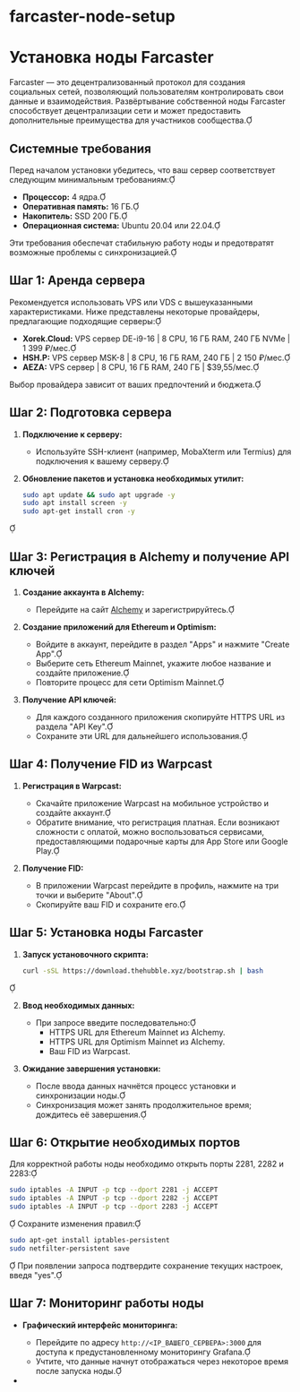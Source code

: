 # farcaster-node-setup

# Установка ноды Farcaster

Farcaster — это децентрализованный протокол для создания социальных сетей, позволяющий пользователям контролировать свои данные и взаимодействия. Развёртывание собственной ноды Farcaster способствует децентрализации сети и может предоставить дополнительные преимущества для участников сообщества.

## Системные требования

Перед началом установки убедитесь, что ваш сервер соответствует следующим минимальным требованиям:

- **Процессор:** 4 ядра.
- **Оперативная память:** 16 ГБ.
- **Накопитель:** SSD 200 ГБ.
- **Операционная система:** Ubuntu 20.04 или 22.04.

Эти требования обеспечат стабильную работу ноды и предотвратят возможные проблемы с синхронизацией.

## Шаг 1: Аренда сервера

Рекомендуется использовать VPS или VDS с вышеуказанными характеристиками. Ниже представлены некоторые провайдеры, предлагающие подходящие серверы:

- **Xorek.Cloud:** VPS сервер DE-i9-16 | 8 CPU, 16 ГБ RAM, 240 ГБ NVMe | 1 399 ₽/мес.
- **HSH.P:** VPS сервер MSK-8 | 8 CPU, 16 ГБ RAM, 240 ГБ | 2 150 ₽/мес.
- **AEZA:** VPS сервер | 8 CPU, 16 ГБ RAM, 240 ГБ | $39,55/мес.

Выбор провайдера зависит от ваших предпочтений и бюджета.

## Шаг 2: Подготовка сервера

1. **Подключение к серверу:**
   - Используйте SSH-клиент (например, MobaXterm или Termius) для подключения к вашему серверу.

2. **Обновление пакетов и установка необходимых утилит:**
   ```bash
   sudo apt update && sudo apt upgrade -y
   sudo apt install screen -y
   sudo apt-get install cron -y
   ```


## Шаг 3: Регистрация в Alchemy и получение API ключей

1. **Создание аккаунта в Alchemy:**
   - Перейдите на сайт [Alchemy](https://www.alchemy.com/) и зарегистрируйтесь.

2. **Создание приложений для Ethereum и Optimism:**
   - Войдите в аккаунт, перейдите в раздел "Apps" и нажмите "Create App".
   - Выберите сеть Ethereum Mainnet, укажите любое название и создайте приложение.
   - Повторите процесс для сети Optimism Mainnet.

3. **Получение API ключей:**
   - Для каждого созданного приложения скопируйте HTTPS URL из раздела "API Key".
   - Сохраните эти URL для дальнейшего использования.

## Шаг 4: Получение FID из Warpcast

1. **Регистрация в Warpcast:**
   - Скачайте приложение Warpcast на мобильное устройство и создайте аккаунт.
   - Обратите внимание, что регистрация платная. Если возникают сложности с оплатой, можно воспользоваться сервисами, предоставляющими подарочные карты для App Store или Google Play.

2. **Получение FID:**
   - В приложении Warpcast перейдите в профиль, нажмите на три точки и выберите "About".
   - Скопируйте ваш FID и сохраните его.

## Шаг 5: Установка ноды Farcaster

1. **Запуск установочного скрипта:**
   ```bash
   curl -sSL https://download.thehubble.xyz/bootstrap.sh | bash
   ```


2. **Ввод необходимых данных:**
   - При запросе введите последовательно:
     - HTTPS URL для Ethereum Mainnet из Alchemy.
     - HTTPS URL для Optimism Mainnet из Alchemy.
     - Ваш FID из Warpcast.

3. **Ожидание завершения установки:**
   - После ввода данных начнётся процесс установки и синхронизации ноды.
   - Синхронизация может занять продолжительное время; дождитесь её завершения.

## Шаг 6: Открытие необходимых портов

Для корректной работы ноды необходимо открыть порты 2281, 2282 и 2283:

```bash
sudo iptables -A INPUT -p tcp --dport 2281 -j ACCEPT
sudo iptables -A INPUT -p tcp --dport 2282 -j ACCEPT
sudo iptables -A INPUT -p tcp --dport 2283 -j ACCEPT
```

Сохраните изменения правил:

```bash
sudo apt-get install iptables-persistent
sudo netfilter-persistent save
```

При появлении запроса подтвердите сохранение текущих настроек, введя "yes".

## Шаг 7: Мониторинг работы ноды

- **Графический интерфейс мониторинга:**
  - Перейдите по адресу `http://<IP_ВАШЕГО_СЕРВЕРА>:3000` для доступа к предустановленному мониторингу Grafana.
  - Учтите, что данные начнут отображаться через некоторое время после запуска ноды.

- 
